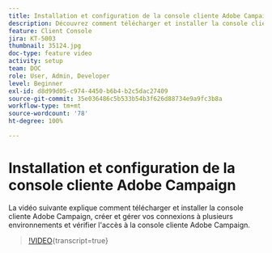 ```yaml
---
title: Installation et configuration de la console cliente Adobe Campaign
description: Découvrez comment télécharger et installer la console cliente Adobe Campaign, créer et gérer vos connexions à plusieurs environnements et vérifier l'accès à la console client Adobe Campaign.
feature: Client Console
jira: KT-5003
thumbnail: 35124.jpg
doc-type: feature video
activity: setup
team: DOC
role: User, Admin, Developer
level: Beginner
exl-id: d8d99d05-c974-4450-b6b4-b2c5dac27409
source-git-commit: 35e036486c5b533b54b3f626d88734e9a9fc3b8a
workflow-type: tm+mt
source-wordcount: '78'
ht-degree: 100%

---
```


# Installation et configuration de la console cliente Adobe Campaign

La vidéo suivante explique comment télécharger et installer la console cliente Adobe Campaign, créer et gérer vos connexions à plusieurs environnements et vérifier l&#39;accès à la console cliente Adobe Campaign.

>[!VIDEO](https://video.tv.adobe.com/v/38267?quality=12&learn=on&captions=fre_fr){transcript=true}
